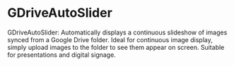 # GDriveAutoSlider
GDriveAutoSlider: Automatically displays a continuous slideshow of images synced from a Google Drive folder. Ideal for continuous image display, simply upload images to the folder to see them appear on screen. Suitable for presentations and digital signage.
